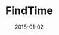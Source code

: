 ---
layout: site
title: "FindTime"
date: 2018-01-02
categories: [microsoft]
version: 1.4.3
major: 1
minor: 4
patch: 3
slug: findtime
link: https://findtime.microsoft.com/
permalink: /sites/:slug
---